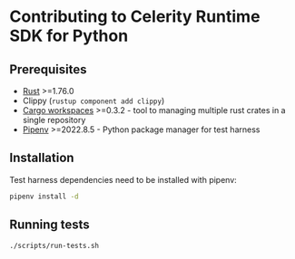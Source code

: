 # Contributing to Celerity Runtime SDK for Python

## Prerequisites

- [Rust](https://www.rust-lang.org/tools/install) >=1.76.0
- Clippy (`rustup component add clippy`)
- [Cargo workspaces](https://crates.io/crates/cargo-workspaces) >=0.3.2 - tool to managing multiple rust crates in a single repository
- [Pipenv](https://pypi.org/project/pipenv/) >=2022.8.5 - Python package manager for test harness

## Installation

Test harness dependencies need to be installed with pipenv:

```bash
pipenv install -d
```

## Running tests

```bash
./scripts/run-tests.sh
```
